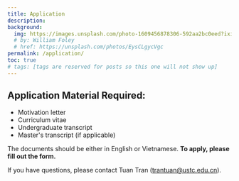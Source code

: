 ```yaml
---
title: Application
description:
background:
  img: https://images.unsplash.com/photo-1609456878306-592aa2bc0eed?ixid=MnwxMjA3fDB8MHxzZWFyY2h8NTJ8fGJpcmRzfGVufDB8MHwwfHw%3D&auto=format&fit=crop&crop=top&w=1200&h=600&q=80
  # by: William Foley
  # href: https://unsplash.com/photos/EysCLgycVgc
permalink: /application/
toc: true
# tags: [tags are reserved for posts so this one will not show up]
---
```


## Application Material Required:
- Motivation letter
- Curriculum vitae
- Undergraduate transcript
- Master's transcript (if applicable)

The documents should be either in English or Vietnamese.
**To apply, please fill out the form.**

If you have questions, please contact Tuan Tran (trantuan@ustc.edu.cn).
